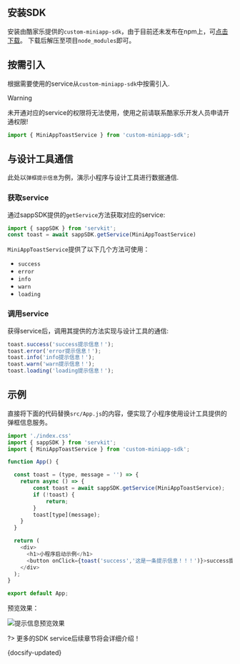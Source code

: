 ## 安装SDK

安装由酷家乐提供的`custom-miniapp-sdk`，由于目前还未发布在npm上，可[点击下载](//qhstaticssl.kujiale.com/newt/101687/application/xzipcompressed/1612168464139/5F9123800C9B2AD470E2EFD73302206E.zip)。 下载后解压至项目`node_modules`即可。

## 按需引入

根据需要使用的service从`custom-miniapp-sdk`中按需引入.

> [!warning]
> 未开通对应的service的权限将无法使用，使用之前请联系酷家乐开发人员申请开通权限!

```js
import { MiniAppToastService } from 'custom-miniapp-sdk'; 
```

## 与设计工具通信

此处以`弹框提示信息`为例，演示小程序与设计工具进行数据通信.

### 获取service

通过sappSDK提供的`getService`方法获取对应的service:

```js
import { sappSDK } from 'servkit';
const toast = await sappSDK.getService(MiniAppToastService)
```
`MiniAppToastService`提供了以下几个方法可使用：

- `success`
- `error`
- `info`
- `warn`
- `loading`

### 调用service

获得service后，调用其提供的方法实现与设计工具的通信:

```js
toast.success('success提示信息！');
toast.error('error提示信息！');
toast.info('info提示信息！');
toast.warn('warn提示信息！');
toast.loading('loading提示信息！');
```

## 示例

直接将下面的代码替换`src/App.js`的内容，便实现了小程序使用设计工具提供的弹框信息服务。
```js
import './index.css'
import { sappSDK } from 'servkit';
import { MiniAppToastService } from 'custom-miniapp-sdk';

function App() {

  const toast = (type, message = '') => {
    return async () => {
        const toast = await sappSDK.getService(MiniAppToastService);
        if (!toast) {
            return;
        }
        toast[type](message);
    }
  }

  return (
    <div>
      <h1>小程序启动示例</h1>
      <button onClick={toast('success','这是一条提示信息！！！')}>success提示信息</button>
    </div>
  );
}

export default App;

```

预览效果：

![提示信息预览效果](//qhstaticssl.kujiale.com/newt/101687/image/png/1612170123370/712F351B773D6F487B102E4345E2A20C.png)

?> 更多的SDK service后续章节将会详细介绍！

 {docsify-updated}